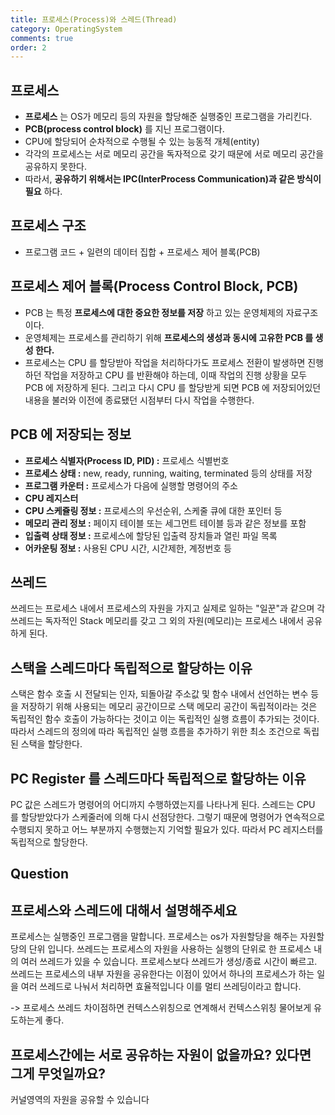 ```yaml
---
title: 프로세스(Process)와 스레드(Thread)
category: OperatingSystem
comments: true
order: 2
---
```


## 프로세스
* __프로세스__ 는 OS가 메모리 등의 자원을 할당해준 실행중인 프로그램을 가리킨다.
* __PCB(process control block)__ 를 지닌 프로그램이다.
* CPU에 할당되어 순차적으로 수행될 수 있는 능동적 개체(entity)
* 각각의 프로세스는 서로 메모리 공간을 독자적으로 갖기 때문에 서로 메모리 공간을 공유하지 못한다. 
* 따라서, __공유하기 위해서는 IPC(InterProcess Communication)과 같은 방식이 필요__ 하다.

## 프로세스 구조
* 프로그램 코드 + 일련의 데이터 집합 + 프로세스 제어 블록(PCB)

## 프로세스 제어 블록(Process Control Block, PCB)
* PCB 는 특정 __프로세스에 대한 중요한 정보를 저장__ 하고 있는 운영체제의 자료구조이다. 
* 운영체제는 프로세스를 관리하기 위해 __프로세스의 생성과 동시에 고유한 PCB 를 생성 한다.__ 
* 프로세스는 CPU 를 할당받아 작업을 처리하다가도 프로세스 전환이 발생하면 진행하던 작업을 저장하고 CPU 를 반환해야 하는데, 이때 작업의 진행 상황을 모두 PCB 에 저장하게 된다. 그리고 다시 CPU 를 할당받게 되면 PCB 에 저장되어있던 내용을 불러와 이전에 종료됐던 시점부터 다시 작업을 수행한다.

## PCB 에 저장되는 정보
* __프로세스 식별자(Process ID, PID) :__ 프로세스 식별번호
* __프로세스 상태 :__ new, ready, running, waiting, terminated 등의 상태를 저장
* __프로그램 카운터 :__ 프로세스가 다음에 실행할 명령어의 주소
* __CPU 레지스터__
* __CPU 스케쥴링 정보 :__ 프로세스의 우선순위, 스케줄 큐에 대한 포인터 등
* __메모리 관리 정보 :__ 페이지 테이블 또는 세그먼트 테이블 등과 같은 정보를 포함
* __입출력 상태 정보 :__ 프로세스에 할당된 입출력 장치들과 열린 파일 목록
* __어카운팅 정보 :__ 사용된 CPU 시간, 시간제한, 계정번호 등


## 쓰레드
쓰레드는 프로세스 내에서 프로세스의 자원을 가지고 실제로 일하는 "일꾼"과 같으며 각 쓰레드는 독자적인 Stack 메모리를 갖고 그 외의 자원(메모리)는 프로세스 내에서 공유하게 된다.

## 스택을 스레드마다 독립적으로 할당하는 이유
스택은 함수 호출 시 전달되는 인자, 되돌아갈 주소값 및 함수 내에서 선언하는 변수 등을 저장하기 위해 사용되는 메모리 공간이므로 스택 메모리 공간이 독립적이라는 것은 독립적인 함수 호출이 가능하다는 것이고 이는 독립적인 실행 흐름이 추가되는 것이다. 따라서 스레드의 정의에 따라 독립적인 실행 흐름을 추가하기 위한 최소 조건으로 독립된 스택을 할당한다.

## PC Register 를 스레드마다 독립적으로 할당하는 이유
PC 값은 스레드가 명령어의 어디까지 수행하였는지를 나타나게 된다. 스레드는 CPU 를 할당받았다가 스케줄러에 의해 다시 선점당한다. 그렇기 때문에 명령어가 연속적으로 수행되지 못하고 어느 부분까지 수행했는지 기억할 필요가 있다. 따라서 PC 레지스터를 독립적으로 할당한다.

## Question
## 프로세스와 스레드에 대해서 설명해주세요
프로세스는 실행중인 프로그램을 말합니다. 프로세스는 os가 자원할당을 해주는 자원할당의 단위 입니다. 쓰레드는 프로세스의 자원을 사용하는 실행의 단위로 한 프로세스 내의 여러 쓰레드가 있을 수 있습니다. 프로세스보다 쓰레드가 생성/종료 시간이 빠르고. 쓰레드는 프로세스의 내부 자원을 공유한다는 이점이 있어서 하나의 프로세스가 하는 일을 여러 쓰레드로 나눠서 처리하면 효율적입니다 이를 멀티 쓰레딩이라고 합니다.

-> 프로세스 쓰레드 차이점하면 컨텍스스위칭으로 연계해서 컨텍스스위칭 물어보게 유도하는게 좋다.

## 프로세스간에는 서로 공유하는 자원이 없을까요? 있다면 그게 무엇일까요?
커널영역의 자원을 공유할 수 있습니다